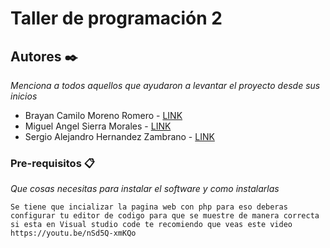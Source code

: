 # Taller de programación 2

## Autores ✒️

_Menciona a todos aquellos que ayudaron a levantar el proyecto desde sus inicios_

- Brayan Camilo Moreno Romero - [LINK](https://github.com/bmorenor)
- Miguel Angel Sierra Morales - [LINK](https://github.com/MICKISS)
- Sergio Alejandro Hernandez Zambrano - [LINK](https://github.com/Sergio-mix)

### Pre-requisitos 📋

_Que cosas necesitas para instalar el software y como instalarlas_

```
Se tiene que incializar la pagina web con php para eso deberas configurar tu editor de codigo para que se muestre de manera correcta si esta en Visual studio code te recomiendo que veas este video
https://youtu.be/nSd5Q-xmKQo
```
